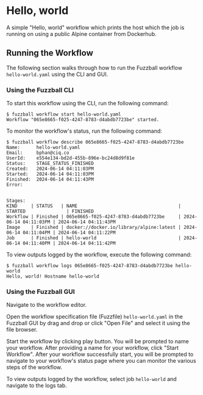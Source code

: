 # Hello, world

A simple "Hello, world" workflow which prints the host which the job is running
on using a public Alpine container from Dockerhub.

## Running the Workflow

The following section walks through how to run the Fuzzball workflow
`hello-world.yaml` using the CLI and GUI.

### Using the Fuzzball CLI

To start this workflow using the CLI, run the following command:

```text
$ fuzzball workflow start hello-world.yaml
Workflow "065e8665-f025-4247-8783-d4abdb7723be" started.
```

To monitor the workflow's status, run the following command:

```text
$ fuzzball workflow describe 065e8665-f025-4247-8783-d4abdb7723be
Name:      hello-world.yaml
Email:     bphan@ciq.co
UserId:    e554e134-bd2d-455b-896e-bc24d8d9f81e
Status:    STAGE_STATUS_FINISHED
Created:   2024-06-14 04:11:03PM
Started:   2024-06-14 04:11:03PM
Finished:  2024-06-14 04:11:43PM
Error:     


Stages:
KIND     | STATUS   | NAME                                     | STARTED               | FINISHED
Workflow | Finished | 065e8665-f025-4247-8783-d4abdb7723be     | 2024-06-14 04:11:03PM | 2024-06-14 04:11:43PM
Image    | Finished | docker://docker.io/library/alpine:latest | 2024-06-14 04:11:04PM | 2024-06-14 04:11:22PM
Job      | Finished | hello-world                              | 2024-06-14 04:11:40PM | 2024-06-14 04:11:42PM
```

To view outputs logged by the workflow, execute the following command:

```text
$ fuzzball workflow logs 065e8665-f025-4247-8783-d4abdb7723be hello-world
Hello, world! Hostname hello-world
```

### Using the Fuzzball GUI

Navigate to the workflow editor.

Open the workflow specification file (Fuzzfile) `hello-world.yaml` in the
Fuzzball GUI by drag and drop or click "Open File" and select it using the file
browser.

Start the workflow by clicking play button. You will be prompted to name your
workflow. After providing a name for your workflow, click "Start Workflow".
After your workflow successfully start, you will be prompted to navigate to your
workflow's status page where you can monitor the various steps of the workflow.

To view outputs logged by the workflow, select job `hello-world` and navigate to
the logs tab.

